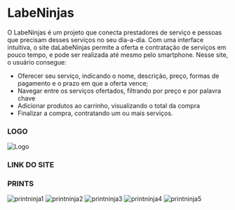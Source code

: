 # LabeNinjas


O LabeNinjas é um projeto que conecta prestadores de serviço e pessoas que precisam desses serviços no seu dia-a-dia. Com uma interface intuitiva, o site daLabeNinjas permite a oferta e contratação de serviços em pouco tempo, e pode ser realizada até mesmo pelo smartphone. Nesse site, o usuário consegue: 

- Oferecer seu serviço, indicando o nome, descrição, preço, formas de pagamento e o prazo em que a oferta vence;
- Navegar entre os serviços ofertados, filtrando por preço e por palavra chave
- Adicionar produtos ao carrinho, visualizando o total da compra
- Finalizar a compra, contratando um ou mais serviços.

### LOGO

![Logo](https://user-images.githubusercontent.com/72119120/169958784-ef4a0faa-017d-4dca-9cf4-9efcd222f7d8.png)


### LINK DO SITE

### PRINTS

![printninja1](https://user-images.githubusercontent.com/72119120/169958223-c07da651-0d2b-48e4-a6f8-3fdcd25fc9bb.PNG)
![printninja2](https://user-images.githubusercontent.com/72119120/169958360-8237d5f7-e362-409e-8bae-763679b24451.PNG)
![printninja3](https://user-images.githubusercontent.com/72119120/169958445-7b05c269-426b-4b9d-82db-551f11357efd.PNG)
![printninja4](https://user-images.githubusercontent.com/72119120/169958530-ee6b209a-1079-485f-a614-55c5cba15bd2.PNG)
![printninja5](https://user-images.githubusercontent.com/72119120/169958583-3d8d967d-701d-45b9-bd14-66980eb0fd6d.PNG)




